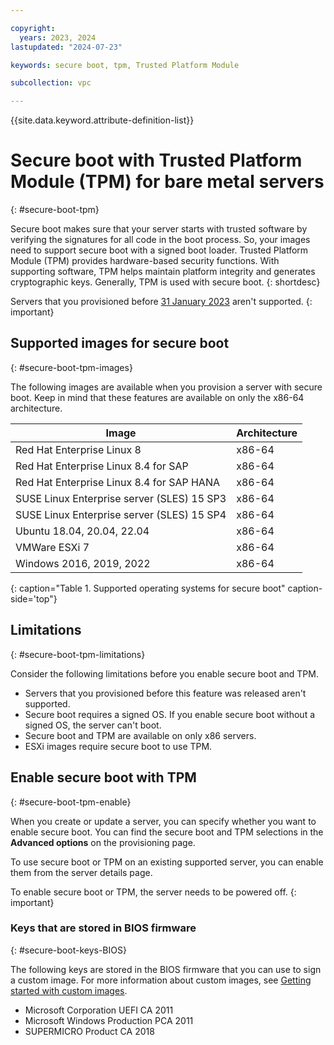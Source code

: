 ```yaml
---

copyright:
  years: 2023, 2024
lastupdated: "2024-07-23"

keywords: secure boot, tpm, Trusted Platform Module

subcollection: vpc

---
```


{{site.data.keyword.attribute-definition-list}}

# Secure boot with Trusted Platform Module (TPM) for bare metal servers
{: #secure-boot-tpm}

Secure boot makes sure that your server starts with trusted software by verifying the signatures for all code in the boot process. So, your images need to support secure boot with a signed boot loader. Trusted Platform Module (TPM) provides hardware-based security functions. With supporting software, TPM helps maintain platform integrity and generates cryptographic keys. Generally, TPM is used with secure boot.
{: shortdesc}

Servers that you provisioned before [31 January 2023](/docs/vpc?topic=vpc-release-notes#vpc-jan3123) aren't supported.
{: important}

## Supported images for secure boot
{: #secure-boot-tpm-images}

The following images are available when you provision a server with secure boot. Keep in mind that these features are available on only the x86-64 architecture.

| Image | Architecture |
|-----|-----|
| Red Hat Enterprise Linux 8 | x86-64 |
| Red Hat Enterprise Linux 8.4 for SAP | x86-64 |
| Red Hat Enterprise Linux 8.4 for SAP HANA | x86-64 |
| SUSE Linux Enterprise server (SLES) 15 SP3 | x86-64 |
| SUSE Linux Enterprise server (SLES) 15 SP4 | x86-64 |
| Ubuntu 18.04, 20.04, 22.04 | x86-64 |
| VMWare ESXi 7 | x86-64 |
| Windows 2016, 2019, 2022 | x86-64 |
{: caption="Table 1. Supported operating systems for secure boot" caption-side='top"}

## Limitations
{: #secure-boot-tpm-limitations}

Consider the following limitations before you enable secure boot and TPM.

* Servers that you provisioned before this feature was released aren't supported.
* Secure boot requires a signed OS. If you enable secure boot without a signed OS, the server can't boot.
* Secure boot and TPM are available on only x86 servers.
* ESXi images require secure boot to use TPM.

## Enable secure boot with TPM
{: #secure-boot-tpm-enable}

When you create or update a server, you can specify whether you want to enable secure boot. You can find the secure boot and TPM selections in the **Advanced options** on the provisioning page.

To use secure boot or TPM on an existing supported server, you can enable them from the server details page.

To enable secure boot or TPM, the server needs to be powered off.
{: important}

### Keys that are stored in BIOS firmware
{: #secure-boot-keys-BIOS}

The following keys are stored in the BIOS firmware that you can use to sign a custom image. For more information about custom images, see [Getting started with custom images](/docs/vpc?topic=vpc-planning-custom-images).

* Microsoft Corporation UEFI CA 2011
* Microsoft Windows Production PCA 2011
* SUPERMICRO Product CA 2018
